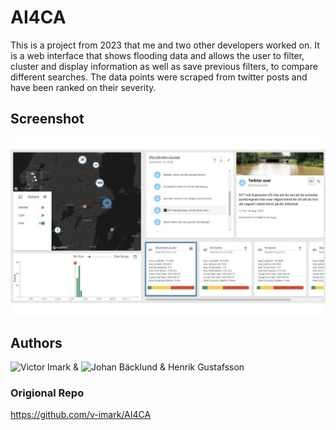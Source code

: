 # AI4CA
This is a project from 2023 that me and two other developers worked on.
It is a web interface that shows flooding data and allows the user to filter, cluster and display information as well as save previous filters, to compare different searches.
The data points were scraped from twitter posts and have been ranked on their severity.

## Screenshot
![Screenshot](screenshot_1.jpg)

## Authors
![Victor Imark](https://github.com/v-imark) & ![Johan Bäcklund](https://github.com/Beckelund) & Henrik Gustafsson

### Origional Repo
https://github.com/v-imark/AI4CA